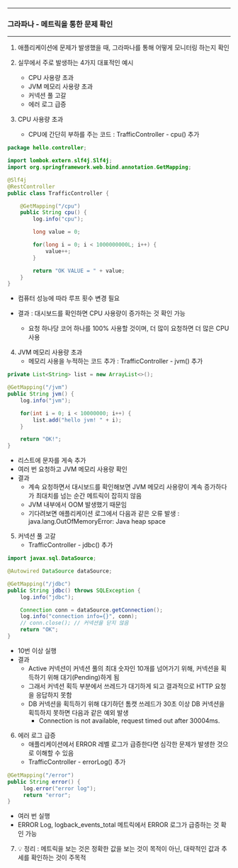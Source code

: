 -----
### 그라파나 - 메트릭을 통한 문제 확인
-----
1. 애플리케이션에 문제가 발생했을 때, 그라파나를 통해 어떻게 모니터링 하는지 확인
2. 실무에서 주로 발생하는 4가지 대표적인 예시
   - CPU 사용량 초과
   - JVM 메모리 사용량 초과
   - 커넥션 풀 고갈
   - 에러 로그 급증

3. CPU 사용량 초과
   - CPU에 간단히 부하를 주는 코드 : TrafficController - cpu() 추가
```java
package hello.controller;

import lombok.extern.slf4j.Slf4j;
import org.springframework.web.bind.annotation.GetMapping;

@Slf4j
@RestController
public class TrafficController {

    @GetMapping("/cpu")
    public String cpu() {
        log.info("cpu");

        long value = 0;

        for(long i = 0; i < 1000000000L; i++) {
            value++;
        }

        return "OK VALUE = " + value;
    }
}
```
  - 컴퓨터 성능에 따라 루프 횟수 변경 필요

  - 결과 : 대시보드를 확인하면 CPU 사용량이 증가하는 것 확인 가능
    + 요청 하나당 코어 하나를 100% 사용할 것이며, 더 많이 요청하면 더 많은 CPU 사용

4. JVM 메모리 사용량 초과
   - 메모리 사용을 누적하는 코드 추가 : TrafficController - jvm() 추가
```java
private List<String> list = new ArrayList<>();

@GetMapping("/jvm")
public String jvm() {
    log.info("jvm");

    for(int i = 0; i < 10000000; i++) {
        list.add("hello jvm! " + i);
    }

    return "OK!";
}
```
  - 리스트에 문자를 게속 추가
  - 여러 번 요청하고 JVM 메모리 사용량 확인
  - 결과
    + 계속 요청하면서 대시보드를 확인해보면 JVM 메모리 사용량이 계속 증가하다가 최대치를 넘는 순간 메트릭이 잡히지 않음
    + JVM 내부에서 OOM 발생했기 때문임
    + 기다려보면 애플리케이션 로그에서 다음과 같은 오류 발생 : java.lang.OutOfMemoryError: Java heap space

5. 커넥션 풀 고갈
   - TrafficController - jdbc() 추가
```java
import javax.sql.DataSource;

@Autowired DataSource dataSource;

@GetMapping("/jdbc")
public String jdbc() throws SQLException {
    log.info("jdbc");

    Connection conn = dataSource.getConnection();
    log.info("connection info={}", conn);
    // conn.close(); // 커넥션을 닫지 않음
    return "OK";
}
```
  - 10번 이상 실행
  - 결과
    + Active 커넥션이 커넥션 풀의 최대 숫자인 10개를 넘어가기 위해, 커넥션을 획득하기 위해 대기(Pending)하게 됨
    + 그래서 커넥션 획득 부분에서 쓰레드가 대기하게 되고 결과적으로 HTTP 요청을 응답하지 못함
    + DB 커넥션을 획득하기 위해 대기하던 톰캣 쓰레드가 30초 이상 DB 커넥션을 획득하지 못하면 다음과 같은 예외 발생
      * Connection is not available, request timed out after 30004ms.

6. 에러 로그 급증
   - 애플리케이션에서 ERROR 레벨 로그가 급증한다면 심각한 문제가 발생한 것으로 이해할 수 있음
   - TrafficController - errorLog() 추가
```java
@GetMapping("/error")
public String error() {
     log.error("error log");
     return "error";
}
```
  - 여러 번 실행
  - ERROR Log, logback_events_total 메트릭에서 ERROR 로그가 급증하는 것 확인 가능

7. 💡 정리 : 메트릭을 보는 것은 정확한 값을 보는 것이 목적이 아닌, 대략적인 값과 추세를 확인하는 것이 주목적
